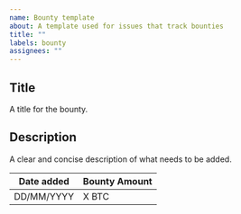 ```yaml
---
name: Bounty template
about: A template used for issues that track bounties
title: ""
labels: bounty
assignees: ""
---
```


## Title
A title for the bounty.

## Description
A clear and concise description of what needs to be added.

| Date added    | Bounty Amount |
|---------------|---------------|
| DD/MM/YYYY    | X BTC |
